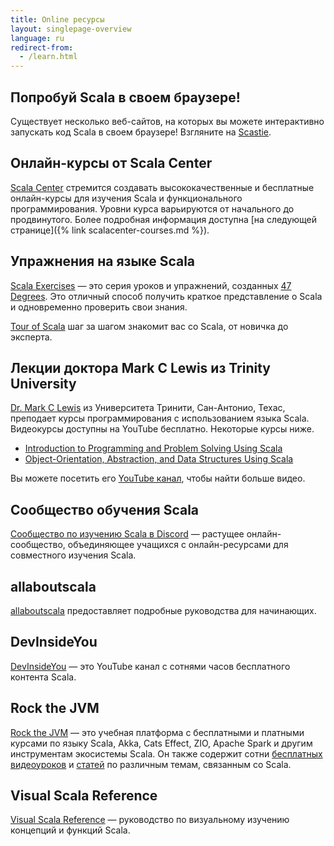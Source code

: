 ```yaml
---
title: Online ресурсы
layout: singlepage-overview
language: ru
redirect-from:
  - /learn.html
---
```


## Попробуй Scala в своем браузере!

Существует несколько веб-сайтов, на которых вы можете интерактивно запускать код Scala в своем браузере!
Взгляните на [Scastie](https://scastie.scala-lang.org/).

## Онлайн-курсы от Scala Center

[Scala Center](https://scala.epfl.ch) стремится создавать высококачественные и бесплатные онлайн-курсы
для изучения Scala и функционального программирования.
Уровни курса варьируются от начального до продвинутого.
Более подробная информация доступна [на следующей странице]({% link scalacenter-courses.md %}).

## Упражнения на языке Scala

[Scala Exercises](https://www.scala-exercises.org/) — это серия уроков и упражнений, созданных [47 Degrees](https://www.47deg.com/).
Это отличный способ получить краткое представление о Scala и одновременно проверить свои знания.

[Tour of Scala](https://tourofscala.com) шаг за шагом знакомит вас со Scala, от новичка до эксперта.

## Лекции доктора Mark C Lewis из Trinity University

[Dr. Mark C Lewis](https://www.cs.trinity.edu/~mlewis/) из Университета Тринити, Сан-Антонио, Техас,
преподает курсы программирования с использованием языка Scala.
Видеокурсы доступны на YouTube бесплатно. Некоторые курсы ниже.

- [Introduction to Programming and Problem Solving Using Scala](https://www.youtube.com/playlist?list=PLLMXbkbDbVt9MIJ9DV4ps-_trOzWtphYO)
- [Object-Orientation, Abstraction, and Data Structures Using Scala](https://www.youtube.com/playlist?list=PLLMXbkbDbVt8JLumqKj-3BlHmEXPIfR42)

Вы можете посетить его [YouTube канал](https://www.youtube.com/user/DrMarkCLewis/featured),
чтобы найти больше видео.

## Сообщество обучения Scala

[Сообщество по изучению Scala в Discord](http://sca.la/learning-community) — растущее онлайн-сообщество,
объединяющее учащихся с онлайн-ресурсами для совместного изучения Scala.

## allaboutscala

[allaboutscala](https://allaboutscala.com/) предоставляет подробные руководства для начинающих.

## DevInsideYou

[DevInsideYou](https://youtube.com/devinsideyou) — это YouTube канал с сотнями часов бесплатного контента Scala.

## Rock the JVM

[Rock the JVM](https://rockthejvm.com) — это учебная платформа с бесплатными и платными курсами
по языку Scala, Akka, Cats Effect, ZIO, Apache Spark и другим инструментам экосистемы Scala.
Он также содержит сотни [бесплатных видеоуроков](https://youtube.com/rockthejvm)
и [статей](https://blog.rockthejvm.com) по различным темам, связанным со Scala.

## Visual Scala Reference

[Visual Scala Reference](https://superruzafa.github.io/visual-scala-reference/) — руководство по визуальному изучению концепций и функций Scala.
